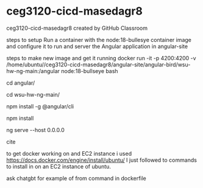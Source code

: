 # ceg3120-cicd-masedagr8
ceg3120-cicd-masedagr8 created by GitHub Classroom


steps to setup Run a container with the node:18-bullesye container image and configure it to run and server the Angular application in angular-site

steps to make new image and get it running
docker run -it -p 4200:4200 -v /home/ubuntu//ceg3120-cicd-masedagr8/angular-site/angular-bird/wsu-hw-ng-main:/angular node:18-bullseye bash

cd angular/

cd wsu-hw-ng-main/

npm install -g @angular/cli

npm install

ng serve --host 0.0.0.0


cite

to get docker working on and EC2 instance i used https://docs.docker.com/engine/install/ubuntu/ 
I just followed to commands to install in on an EC2 instance of ubuntu.

ask chatgbt for example of from command in dockerfile
